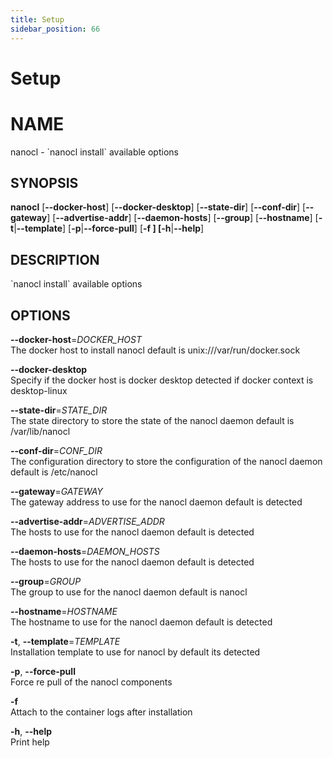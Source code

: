 ```yaml
---
title: Setup
sidebar_position: 66
---
```


# Setup

# NAME

nanocl - \`nanocl install\` available options

## SYNOPSIS

**nanocl** \[**--docker-host**\] \[**--docker-desktop**\]
\[**--state-dir**\] \[**--conf-dir**\] \[**--gateway**\]
\[**--advertise-addr**\] \[**--daemon-hosts**\] \[**--group**\]
\[**--hostname**\] \[**-t**\|**--template**\]
\[**-p**\|**--force-pull**\] \[**-f **\] \[**-h**\|**--help**\]

## DESCRIPTION

\`nanocl install\` available options

## OPTIONS

**--docker-host**=*DOCKER_HOST*  
The docker host to install nanocl default is unix:///var/run/docker.sock

**--docker-desktop**  
Specify if the docker host is docker desktop detected if docker context
is desktop-linux

**--state-dir**=*STATE_DIR*  
The state directory to store the state of the nanocl daemon default is
/var/lib/nanocl

**--conf-dir**=*CONF_DIR*  
The configuration directory to store the configuration of the nanocl
daemon default is /etc/nanocl

**--gateway**=*GATEWAY*  
The gateway address to use for the nanocl daemon default is detected

**--advertise-addr**=*ADVERTISE_ADDR*  
The hosts to use for the nanocl daemon default is detected

**--daemon-hosts**=*DAEMON_HOSTS*  
The hosts to use for the nanocl daemon default is detected

**--group**=*GROUP*  
The group to use for the nanocl daemon default is nanocl

**--hostname**=*HOSTNAME*  
The hostname to use for the nanocl daemon default is detected

**-t**, **--template**=*TEMPLATE*  
Installation template to use for nanocl by default its detected

**-p**, **--force-pull**  
Force re pull of the nanocl components

**-f**  
Attach to the container logs after installation

**-h**, **--help**  
Print help
